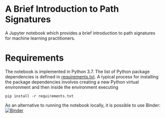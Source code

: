 # A Brief Introduction to Path Signatures
A Jupyter notebook which provides a brief introduction to path signatures for machine learning practitioners.

# Requirements
The notebook is implemented in Python 3.7. The list of Python package dependencies is defined in [requirements.txt](requirements.txt). A typical process for installing the package dependencies involves creating a new Python virtual environment and then inside the environment executing

    pip install -r requirements.txt

As an alternative to running the notebook locally, it is possible to use Binder: [![Binder](https://mybinder.org/badge_logo.svg)](https://mybinder.org/v2/gh/pafoster/path_signatures_introduction/master)
